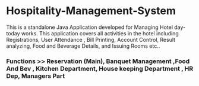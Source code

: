 # Hospitality-Management-System
This is a standalone Java Application developed for Managing Hotel day-today works. This application covers all activities in the hotel including Registrations, User Attendance , Bill Printing, Account Control, Result analyzing, Food and Beverage Details, and Issuing Rooms etc..


### Functions >> Reservation (Main),  Banquet Management ,Food And Bev , Kitchen Department, House keeping Department , HR Dep, Managers Part
